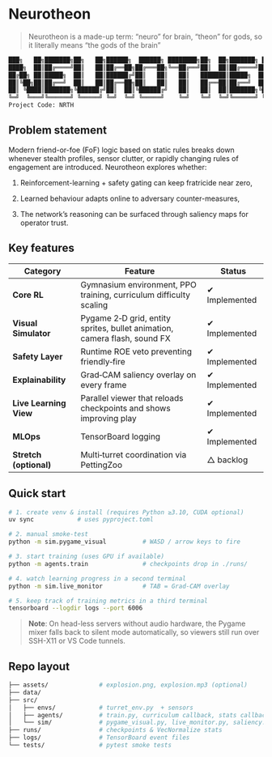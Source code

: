 # Neurotheon

> Neurotheon is a made-up term: “neuro” for brain, “theon” for gods, so it literally means “the gods of the brain”

```bash
███╗   ██╗███████╗██╗   ██╗██████╗  ██████╗ ████████╗██╗  ██╗███████╗ ██████╗ ███╗   ██╗
████╗  ██║██╔════╝██║   ██║██╔══██╗██╔═══██╗╚══██╔══╝██║  ██║██╔════╝██╔═══██╗████╗  ██║
██╔██╗ ██║█████╗  ██║   ██║██████╔╝██║   ██║   ██║   ███████║█████╗  ██║   ██║██╔██╗ ██║
██║╚██╗██║██╔══╝  ██║   ██║██╔══██╗██║   ██║   ██║   ██╔══██║██╔══╝  ██║   ██║██║╚██╗██║
██║ ╚████║███████╗╚██████╔╝██║  ██║╚██████╔╝   ██║   ██║  ██║███████╗╚██████╔╝██║ ╚████║
╚═╝  ╚═══╝╚══════╝ ╚═════╝ ╚═╝  ╚═╝ ╚═════╝    ╚═╝   ╚═╝  ╚═╝╚══════╝ ╚═════╝ ╚═╝  ╚═══╝
Project Code: NRTH
```

## Problem statement
Modern friend-or-foe (FoF) logic based on static rules breaks down
whenever stealth profiles, sensor clutter, or rapidly changing rules of
engagement are introduced. Neurotheon explores whether:

1. Reinforcement-learning + safety gating can keep fratricide near
zero,

2. Learned behaviour adapts online to adversary counter-measures,

3. The network’s reasoning can be surfaced through saliency maps for operator trust.

## Key features
| Category               | Feature                                                                   | Status        |
| ---------------------- | ------------------------------------------------------------------------- | ------------- |
| **Core RL**            | Gymnasium environment, PPO training, curriculum difficulty scaling        | ✔ Implemented |
| **Visual Simulator**   | Pygame 2‑D grid, entity sprites, bullet animation, camera flash, sound FX | ✔ Implemented |
| **Safety Layer**       | Runtime ROE veto preventing friendly‑fire                                 | ✔ Implemented |
| **Explainability**     | Grad‑CAM saliency overlay on every frame                                  | ✔ Implemented |
| **Live Learning View** | Parallel viewer that reloads checkpoints and shows improving play         | ✔ Implemented |
| **MLOps**              | TensorBoard logging       | ✔ Implemented |
| **Stretch (optional)** | Multi‑turret coordination via PettingZoo                                  | △ backlog     |

## Quick start
```bash
# 1. create venv & install (requires Python ≥3.10, CUDA optional)
uv sync            # uses pyproject.toml

# 2. manual smoke-test
python -m sim.pygame_visual          # WASD / arrow keys to fire

# 3. start training (uses GPU if available)
python -m agents.train               # checkpoints drop in ./runs/

# 4. watch learning progress in a second terminal
python -m sim.live_monitor           # TAB = Grad-CAM overlay

# 5. keep track of training metrics in a third terminal
tensorboard --logdir logs --port 6006           
```
> **Note**: On head-less servers without audio hardware, the Pygame mixer falls back to silent mode automatically, so viewers still run over SSH-X11 or VS Code tunnels.

## Repo layout
```bash
├── assets/              # explosion.png, explosion.mp3 (optional)
├── data/
├── src/
│   ├── envs/            # turret_env.py  + sensors
│   ├── agents/          # train.py, curriculum callback, stats callback
│   └── sim/             # pygame_visual.py, live_monitor.py, saliency.py
├── runs/                # checkpoints & VecNormalize stats
├── logs/                # TensorBoard event files
└── tests/               # pytest smoke tests
```